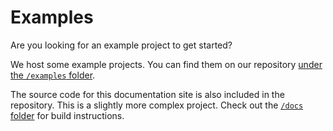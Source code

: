 # Examples

Are you looking for an example project to get started?

We host some example projects. You can find them on our repository [under the `/examples` folder](https://github.com/callemall/material-ui/tree/v1-beta/examples).

The source code for this documentation site is also included in the repository.
This is a slightly more complex project.
Check out the [`/docs` folder](https://github.com/callemall/material-ui/tree/v1-beta/docs) for
build instructions.
